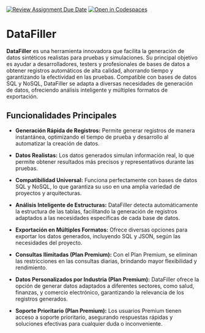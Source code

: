 [![Review Assignment Due Date](https://classroom.github.com/assets/deadline-readme-button-22041afd0340ce965d47ae6ef1cefeee28c7c493a6346c4f15d667ab976d596c.svg)](https://classroom.github.com/a/c_xOAv9g)
[![Open in Codespaces](https://classroom.github.com/assets/launch-codespace-2972f46106e565e64193e422d61a12cf1da4916b45550586e14ef0a7c637dd04.svg)](https://classroom.github.com/open-in-codespaces?assignment_repo_id=19547322)

# DataFiller
**DataFiller** es una herramienta innovadora que facilita la generación de datos sintéticos realistas para pruebas y simulaciones. Su principal objetivo es ayudar a desarrolladores, testers y profesionales de bases de datos a obtener registros automáticos de alta calidad, ahorrando tiempo y garantizando la efectividad en las pruebas. Compatible con bases de datos SQL y NoSQL, DataFiller se adapta a diversas necesidades de generación de datos, ofreciendo análisis inteligente y múltiples formatos de exportación.

## Funcionalidades Principales
- **Generación Rápida de Registros:** Permite generar registros de manera instantánea, optimizando el tiempo de prueba y desarrollo al automatizar la creación de datos.
- **Datos Realistas:** Los datos generados simulan información real, lo que permite obtener resultados más precisos y representativos durante las pruebas.
- **Compatibilidad Universal:** Funciona perfectamente con bases de datos SQL y NoSQL, lo que garantiza su uso en una amplia variedad de proyectos y arquitecturas.
- **Análisis Inteligente de Estructuras:** DataFiller detecta automáticamente la estructura de las tablas, facilitando la generación de registros adaptados a las necesidades específicas de cada base de datos.
- **Exportación en Múltiples Formatos:** Ofrece diversas opciones para exportar los datos generados, incluyendo SQL y JSON, según las necesidades del proyecto.
  
- **Consultas Ilimitadas (Plan Premium):** Con el Plan Premium, se eliminan las restricciones en las consultas diarias, brindando mayor flexibilidad y rendimiento.
  
- **Datos Personalizados por Industria (Plan Premium):** DataFiller ofrece la opción de generar datos adaptados a diferentes sectores, como salud, finanzas, y comercio electrónico, garantizando la relevancia de los registros generados.
  
- **Soporte Prioritario (Plan Premium):** Los usuarios Premium tienen acceso a soporte prioritario, asegurando respuestas rápidas y soluciones efectivas para cualquier duda o inconveniente.
